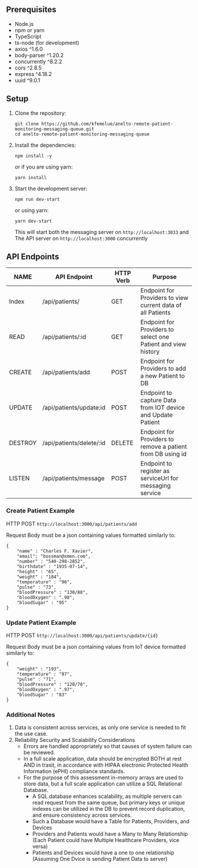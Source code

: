 

## Prerequisites
- Node.js
- npm or yarn
- TypeScript
- ts-node (for development)
- axios ^1.6.0
- body-parser ^1.20.2
- concurrently ^8.2.2
- cors ^2.8.5
- express ^4.18.2
- uuid ^9.0.1

## Setup

1. Clone the repository:

    ```
    git clone https://github.com/kfemelue/anelto-remote-patient-monitoring-messaging-queue.git
    cd anelto-remote-patient-monitoring-messaging-queue
    ```

2. Install the dependencies:

    ```
    npm install -y
    ```

   or if you are using yarn:

    ```
    yarn install
    ```

3. Start the development server:

    ```
    npm run dev-start
    ```

   or using yarn:

    ```
    yarn dev-start
    ```

   This will start both the messaging server on `http://localhost:3033` and The API server on `http://localhost:3000` concurrently


## API Endpoints
| NAME  | API Endpoint | HTTP Verb | Purpose |
| ------------- | ------------- | ------------- | ------------- |
| Index  | /api/patients/  | GET | Endpoint for Providers to view current data of all Patients |
| READ | /api/patients/:id  | GET | Endpoint for Providers to select one Patient and view history |
| CREATE  | /api/patients/add  | POST | Endpoint for Providers to add a new Patient to DB |
| UPDATE  | /api/patients/update:id  | POST | Endpoint to capture Data from IOT device and Update Patient |
| DESTROY  | /api/patients/delete/:id  | DELETE | Endpoint for Providers to remove a patient from DB using id |
| LISTEN  | /api/patients/message  | POST | Endpoint to register as serviceUrl for messaging service |


### Create Patient Example
HTTP POST `http://localhost:3000/api/patients/add`

Request Body must be a json containing values formatted similarly to:
```
{
    "name" : "Charles F. Xavier",
    "email": "bossman@xmen.com",
    "number" : "540-298-2852",
    "birthdate" : "1935-07-14",
    "height" : "65",
    "weight" : "184",
    "temperature" : "96",
    "pulse" : "73",
    "bloodPressure" : "130/88",
    "bloodOxygen" : ".98",
    "bloodSugar" : "95"
}
```
### Update Patient Example
HTTP POST `http://localhost:3000/api/patients/update/{id}`

Request Body must be a json containing values from IoT device formatted similarly to:
```
{
    "weight" : "193",
    "temperature" : "97",
    "pulse" : "71",
    "bloodPressure" : "120/70",
    "bloodOxygen" : ".97",
    "bloodSugar" : "83"
}
```

### Additional Notes

1. Data is consistent across services, as only one service is needed to fit the use case.
2. Reliability Security and Scalability Considerations
    - Errors are handled appropriately so that causes of system failure can be reviewed.
    - In a full scale application, data should be encrypted BOTH at rest AND in trasit, in accordance with HIPAA electronic Protected Health  Information (ePHI) compliance standards.
    - For the purpose of this assessment in-memory arrays are used to store data, but a full scale application can utilize a SQL Relational  Database.
        - A SQL database enhances scalability, as multiple servers can read request from the same queue, but primary keys or unique indexes can be utilized in the DB to prevent record duplication, and ensure consistency across services.
        - Such a Database would have a Table for Patients, Providers, and Devices
        - Providers and Patients would have a Many to Many Relationship (Each Patient could have Multiple Healthcare Providers, vice versa)
        - Patients and Devices would have a one to one relationship (Assuming One Dvice is sending Patient Data to server)
